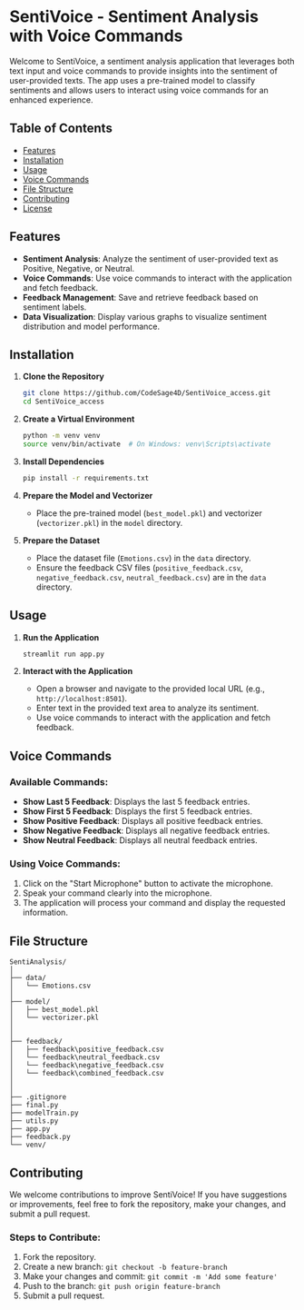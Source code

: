 # SentiVoice - Sentiment Analysis with Voice Commands

Welcome to SentiVoice, a sentiment analysis application that leverages both text input and voice commands to provide insights into the sentiment of user-provided texts. The app uses a pre-trained model to classify sentiments and allows users to interact using voice commands for an enhanced experience.

## Table of Contents
- [Features](#features)
- [Installation](#installation)
- [Usage](#usage)
- [Voice Commands](#voice-commands)
- [File Structure](#file-structure)
- [Contributing](#contributing)
- [License](#license)

## Features
- **Sentiment Analysis**: Analyze the sentiment of user-provided text as Positive, Negative, or Neutral.
- **Voice Commands**: Use voice commands to interact with the application and fetch feedback.
- **Feedback Management**: Save and retrieve feedback based on sentiment labels.
- **Data Visualization**: Display various graphs to visualize sentiment distribution and model performance.

## Installation

1. **Clone the Repository**
    ```sh
    git clone https://github.com/CodeSage4D/SentiVoice_access.git
    cd SentiVoice_access
    ```

2. **Create a Virtual Environment**
    ```sh
    python -m venv venv
    source venv/bin/activate  # On Windows: venv\Scripts\activate
    ```

3. **Install Dependencies**
    ```sh
    pip install -r requirements.txt
    ```

4. **Prepare the Model and Vectorizer**
    - Place the pre-trained model (`best_model.pkl`) and vectorizer (`vectorizer.pkl`) in the `model` directory.

5. **Prepare the Dataset**
    - Place the dataset file (`Emotions.csv`) in the `data` directory.
    - Ensure the feedback CSV files (`positive_feedback.csv`, `negative_feedback.csv`, `neutral_feedback.csv`) are in the `data` directory.

## Usage

1. **Run the Application**
    ```sh
    streamlit run app.py
    ```

2. **Interact with the Application**
    - Open a browser and navigate to the provided local URL (e.g., `http://localhost:8501`).
    - Enter text in the provided text area to analyze its sentiment.
    - Use voice commands to interact with the application and fetch feedback.

## Voice Commands

### Available Commands:
- **Show Last 5 Feedback**: Displays the last 5 feedback entries.
- **Show First 5 Feedback**: Displays the first 5 feedback entries.
- **Show Positive Feedback**: Displays all positive feedback entries.
- **Show Negative Feedback**: Displays all negative feedback entries.
- **Show Neutral Feedback**: Displays all neutral feedback entries.

### Using Voice Commands:
1. Click on the "Start Microphone" button to activate the microphone.
2. Speak your command clearly into the microphone.
3. The application will process your command and display the requested information.

## File Structure
    SentiAnalysis/
    │
    ├── data/
    │   └── Emotions.csv
    │
    ├── model/
    │   ├── best_model.pkl
    │   └── vectorizer.pkl
    │
    │
    ├── feedback/
    │   ├── feedback\positive_feedback.csv
    │   └── feedback\neutral_feedback.csv
    │   └── feedback\negative_feedback.csv
    │   └── feedback\combined_feedback.csv
    │
    │
    ├── .gitignore
    ├── final.py
    ├── modelTrain.py
    ├── utils.py
    ├── app.py
    ├── feedback.py
    └── venv/

## Contributing
We welcome contributions to improve SentiVoice! If you have suggestions or improvements, feel free to fork the repository, make your changes, and submit a pull request.

### Steps to Contribute:
1. Fork the repository.
2. Create a new branch: `git checkout -b feature-branch`
3. Make your changes and commit: `git commit -m 'Add some feature'`
4. Push to the branch: `git push origin feature-branch`
5. Submit a pull request.



